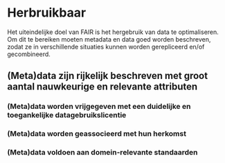 Herbruikbaar
============

Het uiteindelijke doel van FAIR is het hergebruik van data te optimaliseren. Om
dit te bereiken moeten metadata en data goed worden beschreven, zodat ze in
verschillende situaties kunnen worden gerepliceerd en/of gecombineerd.

(Meta)data zijn rijkelijk beschreven met groot aantal nauwkeurige en relevante attributen
-----------------------------------------------------------------------------------------

### (Meta)data worden vrijgegeven met een duidelijke en toegankelijke datagebruikslicentie

### (Meta)data worden geassocieerd met hun herkomst

### (Meta)data voldoen aan domein-relevante standaarden
